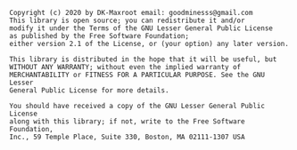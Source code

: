     Copyright (c) 2020 by DK-Maxroot email: goodminesss@gmail.com
    This library is open source; you can redistribute it and/or 
    modify it under the Terms of the GNU Lesser General Public License 
    as published by the Free Software Foundation;      
    either version 2.1 of the License, or (your option) any later version.
    
    This library is distributed in the hope that it will be useful, but  
    WITHOUT ANY WARRANTY; without even the implied warranty of  
    MERCHANTABILITY or FITNESS FOR A PARTICULAR PURPOSE. See the GNU Lesser  
    General Public License for more details. 
 
    You should have received a copy of the GNU Lesser General Public License  
    along with this library; if not, write to the Free Software Foundation,  
    Inc., 59 Temple Place, Suite 330, Boston, MA 02111-1307 USA  
 
